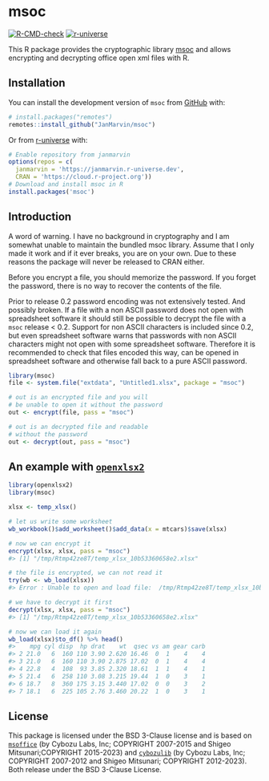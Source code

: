 
<!-- README.md is generated from README.Rmd. Please edit that file -->

# msoc

<!-- badges: start -->

[![R-CMD-check](https://github.com/JanMarvin/msoc/workflows/R-CMD-check/badge.svg)](https://github.com/JanMarvin/msoc/actions)
[![r-universe](https://janmarvin.r-universe.dev/badges/msoc)](https://janmarvin.r-universe.dev/msoc)
<!-- badges: end -->

This R package provides the cryptographic library
[msoc](https://github.com/herumi/msoffice) and allows encrypting and
decrypting office open xml files with R.

## Installation

You can install the development version of `msoc` from
[GitHub](https://github.com/) with:

``` r
# install.packages("remotes")
remotes::install_github("JanMarvin/msoc")
```

Or from [r-universe](https://r-universe.dev/) with:

``` r
# Enable repository from janmarvin
options(repos = c(
  janmarvin = 'https://janmarvin.r-universe.dev',
  CRAN = 'https://cloud.r-project.org'))
# Download and install msoc in R
install.packages('msoc')
```

## Introduction

A word of warning. I have no background in cryptography and I am
somewhat unable to maintain the bundled msoc library. Assume that I only
made it work and if it ever breaks, you are on your own. Due to these
reasons the package will never be released to CRAN either.

Before you encrypt a file, you should memorize the password. If you
forget the password, there is no way to recover the contents of the
file.

Prior to release 0.2 password encoding was not extensively tested. And
possibly broken. If a file with a non ASCII password does not open with
spreadsheet software it should still be possible to decrypt the file
with a `msoc` release \< 0.2. Support for non ASCII characters is
included since 0.2, but even spreadsheet software warns that passwords
with non ASCII characters might not open with some spreadsheet software.
Therefore it is recommended to check that files encoded this way, can be
opened in spreadsheet software and otherwise fall back to a pure ASCII
password.

``` r
library(msoc)
file <- system.file("extdata", "Untitled1.xlsx", package = "msoc")

# out is an encrypted file and you will 
# be unable to open it without the password
out <- encrypt(file, pass = "msoc")

# out is an decrypted file and readable
# without the password
out <- decrypt(out, pass = "msoc")
```

## An example with [`openxlsx2`](https://github.com/JanMarvin/openxlsx2)

``` r
library(openxlsx2)
library(msoc)

xlsx <- temp_xlsx()

# let us write some worksheet
wb_workbook()$add_worksheet()$add_data(x = mtcars)$save(xlsx)

# now we can encrypt it
encrypt(xlsx, xlsx, pass = "msoc")
#> [1] "/tmp/Rtmp42ze8T/temp_xlsx_10b53360658e2.xlsx"

# the file is encrypted, we can not read it
try(wb <- wb_load(xlsx))
#> Error : Unable to open and load file:  /tmp/Rtmp42ze8T/temp_xlsx_10b53360658e2.xlsx

# we have to decrypt it first
decrypt(xlsx, xlsx, pass = "msoc")
#> [1] "/tmp/Rtmp42ze8T/temp_xlsx_10b53360658e2.xlsx"

# now we can load it again
wb_load(xlsx)$to_df() %>% head()
#>    mpg cyl disp  hp drat    wt  qsec vs am gear carb
#> 2 21.0   6  160 110 3.90 2.620 16.46  0  1    4    4
#> 3 21.0   6  160 110 3.90 2.875 17.02  0  1    4    4
#> 4 22.8   4  108  93 3.85 2.320 18.61  1  1    4    1
#> 5 21.4   6  258 110 3.08 3.215 19.44  1  0    3    1
#> 6 18.7   8  360 175 3.15 3.440 17.02  0  0    3    2
#> 7 18.1   6  225 105 2.76 3.460 20.22  1  0    3    1
```

## License

This package is licensed under the BSD 3-Clause license and is based on
[`msoffice`](https://github.com/herumi/msoffice) (by Cybozu Labs, Inc;
COPYRIGHT 2007-2015 and Shigeo Mitsunari;COPYRIGHT 2015-2023) and
[`cybozulib`](https://github.com/herumi/cybozulib) (by Cybozu Labs, Inc;
COPYRIGHT 2007-2012 and Shigeo Mitsunari; COPYRIGHT 2012-2023). Both
release under the BSD 3-Clause License.
